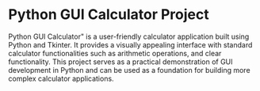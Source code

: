 # Python GUI Calculator Project
Python GUI Calculator" is a user-friendly calculator application built using Python and Tkinter. It provides a visually appealing interface with standard calculator functionalities such as arithmetic operations, and clear functionality. This project serves as a practical demonstration of GUI development in Python and can be used as a foundation for building more complex calculator applications.
